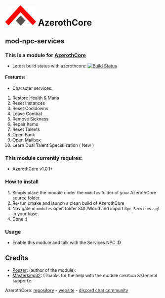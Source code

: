 # ![logo](https://raw.githubusercontent.com/azerothcore/azerothcore.github.io/master/images/logo-github.png) AzerothCore
## mod-npc-services
### This is a module for [AzerothCore](http://www.azerothcore.org)
- Latest build status with azerothcore: [![Build Status](https://github.com/azerothcore/mod-npc-services/workflows/core-build/badge.svg?branch=master&event=push)](https://github.com/azerothcore/mod-npc-services)

#### Features:
- Character services:
1. Restore Health & Mana
2. Reset Instances
3. Reset Cooldowns
4. Leave Combat
5. Remove Sickness
6. Repair Items
7. Reset Talents
8. Open Bank
9. Open Mailbox
10. Learn Dual Talent Specialization ( New ) 

### This module currently requires:
- AzerothCore v1.0.1+

### How to install
1. Simply place the module under the `modules` folder of your AzerothCore source folder.
2. Re-run cmake and launch a clean build of AzerothCore
3. Navigate in `modules` open folder SQL/World and import `Npc_Services.sql` in your base.
4. Done :)

### Usage
- Enable this module and talk with the Services NPC :D

## Credits
* [Poszer](https://github.com/Poszer): (author of the module): 
* [Masterking32](https://github.com/masterking32): (Thanks for the help with the module creation & General support): 

AzerothCore: [repository](https://github.com/azerothcore) - [website](http://azerothcore.org/) - [discord chat community](https://discord.gg/PaqQRkd)
